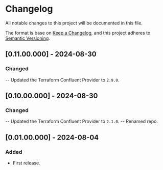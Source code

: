 # Changelog
All notable changes to this project will be documented in this file.

The format is base on [Keep a Changelog](https://keepachangelog.com/en/1.1.0/), and this project adheres to [Semantic Versioning](https://semver.org/spec/v2.0.0.html).

## [0.11.00.000] - 2024-08-30
### Changed
-- Updated the Terraform Confluent Provider to `2.9.0`.

## [0.10.00.000] - 2024-08-30
### Changed
-- Updated the Terraform Confluent Provider to `2.1.0`.
-- Renamed repo.

## [0.01.00.000] - 2024-08-04
### Added
- First release.
